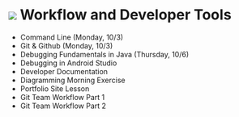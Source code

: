 # ![](https://ga-dash.s3.amazonaws.com/production/assets/logo-9f88ae6c9c3871690e33280fcf557f33.png) Workflow and Developer Tools

- Command Line (Monday, 10/3)
- Git & Github (Monday, 10/3)
- Debugging Fundamentals in Java (Thursday, 10/6)
- Debugging in Android Studio
- Developer Documentation
- Diagramming Morning Exercise
- Portfolio Site Lesson
- Git Team Workflow Part 1
- Git Team Workflow Part 2
